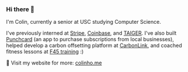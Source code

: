 
### Hi there 👋

I'm Colin, currently a senior at USC studying Computer Science. 

I've previously interned at [Stripe](https://www.stripe.com), [Coinbase](https://www.coinbase.com/), and [TAIGER](https://taiger.com/). I've also built [Punchcard](https://www.punchcardapp.com/) (an app to purchase subscriptions from local businesses), helped develop a carbon offsetting platform at [CarbonLink](https://www.carbonlink.io/), and coached fitness lessons at [F45 training](https://f45training.com/) :) 

🙈 Visit my website for more: [colinho.me](https://colinho.me)
